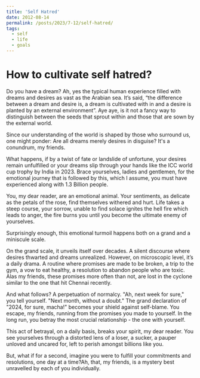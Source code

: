 ```yaml
---
title: 'Self Hatred'
date: 2012-08-14
permalink: /posts/2023/7-12/self-hatred/
tags:
  - self
  - life
  - goals
---
```


How to cultivate self hatred?
======

Do you have a dream? Ah, yes the typical human experience filled with dreams and desires as vast as the Arabian sea. It’s said, “the difference between a dream and desire is, a dream is cultivated with in and a desire is planted by an external environment”. Aye aye, is it not a fancy way to distinguish between the seeds that sprout within and those that are sown by the external world.

Since our understanding of the world is shaped by those who surround us, one might ponder: Are all dreams merely desires in disguise? It's a conundrum, my friends.

What happens, if by a twist of fate or landslide of unfortune, your desires remain unfulfilled or your dreams slip through your hands like the ICC world cup trophy by India in 2023. Brace yourselves, ladies and gentlemen, for the emotional journey that is followed by this, which I assume, you must have experienced along with 1.3 Billion people.

You, my dear reader, are an emotional animal. Your sentiments, as delicate as the petals of the rose, find themselves withered and hurt. Life takes a steep course, your sorrow, unable to find solace ignites the hell fire which leads to anger, the fire burns you until you become the ultimate enemy of yourselves.

Surprisingly enough, this emotional turmoil happens both on a grand and a miniscule scale.

On the grand scale, it unveils itself over decades. A silent discourse where desires thwarted and 
dreams unrealized. However, on microscopic level, it’s a daily drama. A routine where promises are 
made to be broken, a trip to the gym, a vow to eat healthy, a resolution to abandon people who are toxic. Alas my friends, these promises more often than not, are lost in the cyclone similar to the one that hit Chennai recently.

And what follows? A perpetuation of normalcy. "Ah, next week for sure," you tell yourself. "Next month, without a doubt." The grand declaration of "2024, for sure, macha!" becomes your shield against self-blame. You escape, my friends, running from the promises you made to yourself. In the long run, you betray the most crucial relationship - the one with yourself.    

This act of betrayal, on a daily basis, breaks your spirit, my dear reader. You see yourselves through a distorted lens of a loser, a sucker, a pauper unloved and uncared for, left to perish amongst billions like you. 

But, what if for a second, imagine you were to fulfill your commitments and resolutions, one day at a time?Ah, that, my friends, is a mystery best unravelled by each of you individually.